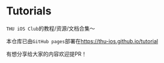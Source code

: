 # Tutorials
`THU iOS Club`的教程/资源/文档合集～

本仓库已由`GitHub pages`部署在<https://thu-ios.github.io/tutorial>

有想分享给大家的内容欢迎提PR！